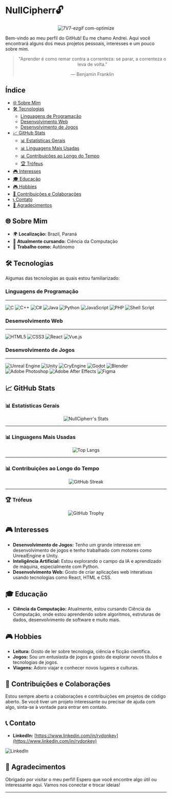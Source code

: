 # NullCipherr🔓

<div align="center">

![7V7-ezgif com-optimize](https://github.com/user-attachments/assets/6dc47e33-3f2e-4f39-84ce-a35ed10592a6)

</div>

Bem-vindo ao meu perfil do GitHub!
Eu me chamo Andrei. Aqui você encontrará alguns dos meus projetos pessoais, interesses e um pouco sobre mim.

<div align="center">

> "Aprender é como remar contra a correnteza: se parar, a correnteza o leva de volta."
>
> — Benjamin Franklin

</div>

## Índice

- [🌐 Sobre Mim](#-sobre-mim)
- [🛠️ Tecnologias](#%EF%B8%8F-tecnologias)
  - [Linguagens de Programação](#linguagens-de-programação)
  - [Desenvolvimento Web](#desenvolvimento-web)
  - [Desenvolvimento de Jogos](#desenvolvimento-de-jogos)
- [📈 GitHub Stats](#-github-stats)
  - [📊 Estatísticas Gerais](#-estatísticas-gerais)
  - [📊 Linguagens Mais Usadas](#-linguagens-mais-usadas)
  - [📊 Contribuições ao Longo do Tempo](#-contribuições-ao-longo-do-tempo)
  - [🏆 Trófeus](#trófeus)
- [🎮 Interesses](#-interesses)
- [🎓 Educação](#-educação)
- [🎮 Hobbies](#-hobbies)
- [🤝 Contribuições e Colaborações](#-contribuições-e-colaborações)
- [📞 Contato](#-contato)
- [🙏 Agradecimentos](#-agradecimentos)

## 🌐 Sobre Mim

- 🌍 **Localização:** Brazil, Paraná
- 🌱 **Atualmente cursando:** Ciência da Computação
- 💼 **Trabalho como:** Autônomo

## 🛠️ Tecnologias

Algumas das tecnologias as quais estou familiarizado:

### Linguagens de Programação

<hr>

![C](https://img.shields.io/badge/c-%2300599C.svg?style=for-the-badge&logo=c&logoColor=white)
![C++](https://img.shields.io/badge/c++-%2300599C.svg?style=for-the-badge&logo=c%2B%2B&logoColor=white)
![C#](https://img.shields.io/badge/c%23-%23239120.svg?style=for-the-badge&logo=c-sharp&logoColor=white)
![Java](https://img.shields.io/badge/java-%23ED8B00.svg?style=for-the-badge&logo=java&logoColor=white)
![Python](https://img.shields.io/badge/python-3670A0?style=for-the-badge&logo=python&logoColor=ffdd54)
![JavaScript](https://img.shields.io/badge/javascript-%23323330.svg?style=for-the-badge&logo=javascript&logoColor=%23F7DF1E)
![PHP](https://img.shields.io/badge/php-%23777BB4.svg?style=for-the-badge&logo=php&logoColor=white)
![Shell Script](https://img.shields.io/badge/shell_script-%23121011.svg?style=for-the-badge&logo=gnu-bash&logoColor=white)

### Desenvolvimento Web

<hr>

![HTML5](https://img.shields.io/badge/html5-%23E34F26.svg?style=for-the-badge&logo=html5&logoColor=white)
![CSS3](https://img.shields.io/badge/css3-%231572B6.svg?style=for-the-badge&logo=css3&logoColor=white)
![React](https://img.shields.io/badge/react-%2320232a.svg?style=for-the-badge&logo=react&logoColor=%2361DAFB)
![Vue.js](https://img.shields.io/badge/vuejs-%2335495e.svg?style=for-the-badge&logo=vuedotjs&logoColor=%234FC08D)

### Desenvolvimento de Jogos

<hr>

![Unreal Engine](https://img.shields.io/badge/unrealengine-%23313131.svg?style=for-the-badge&logo=unrealengine&logoColor=white)
![Unity](https://img.shields.io/badge/unity-%23000000.svg?style=for-the-badge&logo=unity&logoColor=white)
![CryEngine](https://img.shields.io/badge/cryengine-%2364B5F6.svg?style=for-the-badge&logo=cryengine&logoColor=white)
![Godot](https://img.shields.io/badge/godot-%232F343F.svg?style=for-the-badge&logo=godotengine&logoColor=white)
![Blender](https://img.shields.io/badge/blender-%23F5792A.svg?style=for-the-badge&logo=blender&logoColor=white)
![Adobe Photoshop](https://img.shields.io/badge/adobe%20photoshop-%2331A8FF.svg?style=for-the-badge&logo=adobe%20photoshop&logoColor=white)
![Adobe After Effects](https://img.shields.io/badge/adobe%20after%20effects-%239999FF.svg?style=for-the-badge&logo=adobe%20after%20effects&logoColor=white)
![Figma](https://img.shields.io/badge/figma-%23F24E1E.svg?style=for-the-badge&logo=figma&logoColor=white)
  
## 📈 GitHub Stats

### 📊 Estatísticas Gerais

<div align="center">

  ![NullCipherr's Stats](https://github-readme-stats.vercel.app/api?username=NullCipherr&theme=midnight-purple&show_icons=true&hide_border=true&count_private=true)

  ---

</div>

### 📊 Linguagens Mais Usadas

<div align="center">

  ![Top Langs](https://github-readme-stats.vercel.app/api/top-langs/?username=NullCipherr&layout=compact&theme=midnight-purple&size_weight=0.5&count_weight=0.5&langs_count=10&hide_border=true)

  ---

</div>

### 📊 Contribuições ao Longo do Tempo

<div align="center">

  ![GitHub Streak](https://github-readme-streak-stats.herokuapp.com/?user=NullCipherr&theme=midnight-purple&hide_border=true)

---

</div>

### 🏆 Trófeus

<div align="center">

  ![GitHub Trophy](https://github-profile-trophy.vercel.app/?username=NullCipherr&column=3&margin-w=80&margin-h=15&no-bg=true&theme=discord)

</div>

## 🎮 Interesses

- **Desenvolvimento de Jogos:** Tenho um grande interesse em desenvolvimento de jogos e tenho trabalhado com motores como UnrealEngine e Unity.
- **Inteligência Artificial:** Estou explorando o campo da IA e aprendizado de máquina, especialmente com Python.
- **Desenvolvimento Web:** Gosto de criar aplicações web interativas usando tecnologias como React, HTML e CSS.

## 🎓 Educação

- **Ciência da Computação:** Atualmente, estou cursando Ciência da Computação, onde estou aprendendo sobre algoritmos, estruturas de dados, desenvolvimento de software e muito mais.

## 🎮 Hobbies

- **Leitura:** Gosto de ler sobre tecnologia, ciência e ficção científica.
- **Jogos:** Sou um entusiasta de jogos e gosto de explorar novos títulos e tecnologias de jogos.
- **Viagens:** Adoro viajar e conhecer novos lugares e culturas.

## 🤝 Contribuições e Colaborações

Estou sempre aberto a colaborações e contribuições em projetos de código aberto. Se você tiver um projeto interessante ou precisar de ajuda com algo, sinta-se à vontade para entrar em contato.

## 📞 Contato

- **LinkedIn:** [https://www.linkedin.com/in/rvdonkey](https://www.linkedin.com/in/rvdonkey)

![LinkedIn](https://img.shields.io/badge/LinkedIn-%230077B5.svg?style=for-the-badge&logo=linkedin&logoColor=white)

## 🙏 Agradecimentos

Obrigado por visitar o meu perfil! Espero que você encontre algo útil ou interessante aqui. Vamos nos conectar e trocar ideias!

---
